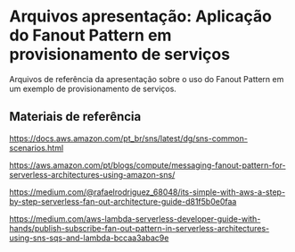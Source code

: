 # Arquivos apresentação: Aplicação do Fanout Pattern em provisionamento de serviços

Arquivos de referência da apresentação sobre o uso do Fanout Pattern em um exemplo de provisionamento de serviços.

## Materiais de referência
https://docs.aws.amazon.com/pt_br/sns/latest/dg/sns-common-scenarios.html

https://aws.amazon.com/pt/blogs/compute/messaging-fanout-pattern-for-serverless-architectures-using-amazon-sns/

https://medium.com/@rafaelrodriguez_68048/its-simple-with-aws-a-step-by-step-serverless-fan-out-architecture-guide-d81f5b0e0faa

https://medium.com/aws-lambda-serverless-developer-guide-with-hands/publish-subscribe-fan-out-pattern-in-serverless-architectures-using-sns-sqs-and-lambda-bccaa3abac9e
